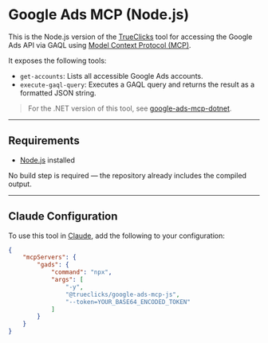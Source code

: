 # Google Ads MCP (Node.js)

This is the Node.js version of the [TrueClicks](https://www.trueclicks.com) tool for accessing the Google Ads API via GAQL using [Model Context Protocol (MCP)](https://modelcontextprotocol.io).

It exposes the following tools:

- `get-accounts`: Lists all accessible Google Ads accounts.
- `execute-gaql-query`: Executes a GAQL query and returns the result as a formatted JSON string.

> For the .NET version of this tool, see [google-ads-mcp-dotnet](https://github.com/TrueClicks/google-ads-mcp-dotnet).

---

## Requirements

- [Node.js](https://nodejs.org/) installed

No build step is required — the repository already includes the compiled output.

---

## Claude Configuration

To use this tool in [Claude](https://www.anthropic.com/index/introducing-model-context), add the following to your configuration:

```json
{
    "mcpServers": {
        "gads": {
            "command": "npx",
            "args": [
                "-y",
                "@trueclicks/google-ads-mcp-js",
                "--token=YOUR_BASE64_ENCODED_TOKEN"
            ]
        }
    }
}
